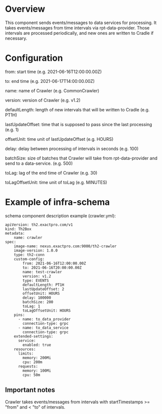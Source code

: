 # Overview
This component sends events/messages to data services for processing. It takes events/messages from 
time intervals via rpt-data-provider. Those intervals are processed periodically, and new ones are 
written to Cradle if necessary. 

# Configuration

from: start time (e.g. 2021-06-16T12:00:00.00Z)

to: end time (e.g. 2021-06-17T14:00:00.00Z)

name: name of Crawler (e.g. CommonCrawler)

version: version of Crawler (e.g. v1.2)

defaultLength: length of new intervals that will be written to Cradle (e.g. PT1H)

lastUpdateOffset: time that is supposed to pass since the last processing (e.g. 1)

offsetUnit: time unit of lastUpdateOffset (e.g. HOURS)

delay: delay between processing of intervals in seconds (e.g. 100)

batchSize: size of batches that Crawler will take from rpt-data-provider and send to a data-service. (e.g. 500)

toLag: lag of the end time of Crawler (e.g. 30)

toLagOffsetUnit: time unit of toLag (e.g. MINUTES)

# Example of infra-schema

schema component description example (crawler.yml):

```
apiVersion: th2.exactpro.com/v1
kind: Th2Box
metadata:
    name: crawler
spec:
    image-name: nexus.exactpro.com:9000/th2-crawler
    image-version: 1.0.0
    type: th2-conn
    custom-config:
        from: 2021-06-16T12:00:00.00Z
        to: 2021-06-16T20:00:00.00Z
        name: test-crawler
        version: v1.2
        type: EVENTS
        defaultLength: PT1H
        lastUpdateOffset: 2
        offsetUnit: HOURS
        delay: 100000
        batchSize: 200
        toLag: 1
        toLagOffsetUnit: HOURS
    pins:
      - name: to_data_provider
        connection-type: grpc
      - name: to_data_service
        connection-type: grpc
    extended-settings:
      service:
        enabled: true
    resources:
      limits:
        memory: 200Mi
        cpu: 200m
      requests:
        memory: 100Mi
        cpu: 50m
```

## Important notes

Crawler takes events/messages from intervals with startTimestamps >= "from" and < "to" of intervals.